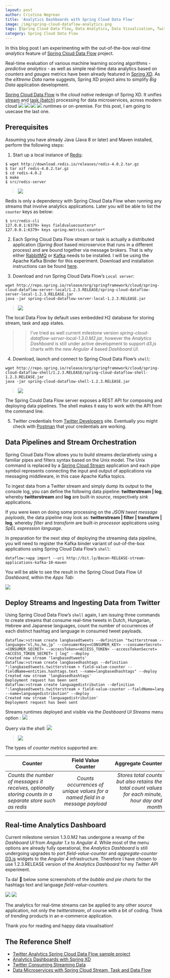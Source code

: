 ```yaml
---
layout: post
author: Cristina Negrean
title: 'Analytics Dashboards with Spring Cloud Data Flow'
image: /img/spring-cloud-dataflow-analytics.png
tags: [Spring Cloud Data Flow, Data Analytics, Data Visualisation, TwitterStream, Analytics Dashboards]
category: Spring Cloud Data Flow
---
```


In this blog post I am experimenting with the out-of-the-box *real-time analytics*
feature of [Spring Cloud Data Flow](http://cloud.spring.io/spring-cloud-dataflow/)
project.

Real-time evaluation of various machine learning scoring algorithms - *predictive
analytics* - as well as simple real-time data analytics based on *counters* and *gauges*
metrics have been already featured in [Spring XD](https://docs.spring.io/spring-xd/docs/current/reference/html/). As
the *eXtreme Data* name suggests, Spring XD project aims to simplify
*Big Data* application development.

[Spring Cloud Data Flow](http://cloud.spring.io/spring-cloud-dataflow/)
is the *cloud native* redesign of Spring XD. It unifies [stream](https://cloud.spring.io/spring-cloud-stream/) and [task (batch)](https://cloud.spring.io/spring-cloud-task/) processing for data microservices, across modern cloud <img class="thumb" src="{{site.baseurl }}/img/buildkite-64/cloudfoundry.png"/> <img class="thumb" src="{{site.baseurl }}/img/buildkite-64/hadoop.png"/> <img class="thumb" src="{{site.baseurl }}/img/buildkite-64/kubernetes.png"/> <img class="thumb" src="{{site.baseurl }}/img/buildkite-64/mesos.png"/> runtimes
or on-premise. For this post, I am going to usecase the last one.

## Prerequisites

Assuming you have already Java (Java 8 or later) and Maven installed, perform
the following steps:

1) Start up a local instance of [Redis](https://redis.io/):

```
$ wget http://download.redis.io/releases/redis-4.0.2.tar.gz
$ tar xzf redis-4.0.2.tar.gz
$ cd redis-4.0.2
$ make
$ src/redis-server
```
> <img class="img-responsive" src="{{ site.baseurl }}/img/site/blockquote-green-red.png"/>
Redis is only a dependency with Spring Cloud Data Flow when running any streams that involve analytics applications. Later you will be able to list the `counter` keys as below:
```
$ src/redis-cli
127.0.0.1:6379> keys fieldvaluecounters*
127.0.0.1:6379> keys spring.metrics.counter*
```

2) Each Spring Cloud Data Flow stream or task is actually a distributed application (*Spring Boot* based microservice that runs in a different process) and are bound together via message brokers.
That is why either [RabbitMQ](https://www.rabbitmq.com/) or [Kafka](https://kafka.apache.org/)
needs to be installed. I will be using the Apache Kafka Binder for this experiment. Download and installation instructions can be found [here](https://kafka.apache.org/quickstart).

3) Download and run Spring Cloud Data Flow’s `Local server`:

```
wget http://repo.spring.io/release/org/springframework/cloud/spring-cloud-dataflow-server-local/1.2.3.RELEASE/spring-cloud-dataflow-server-local-1.2.3.RELEASE.jar
java -jar spring-cloud-dataflow-server-local-1.2.3.RELEASE.jar
```
> <img class="img-responsive" src="{{ site.baseurl }}/img/site/blockquote-green-red.png"/>
The local Data Flow by default uses embedded H2 database for storing stream, task and app states.
>> I've tried as well current milestone version *spring-cloud-dataflow-server-local-1.3.0.M2.jar*,
however the *Analytics Dashboard* is still under active development to support *d3.js* charts with the new *Angular 4* based *Dashboard UI*.

4) Download, launch and connect to Spring Cloud Data Flow’s `shell`:

```
wget http://repo.spring.io/release/org/springframework/cloud/spring-cloud-dataflow-shell/1.2.3.RELEASE/spring-cloud-dataflow-shell-1.2.3.RELEASE.jar
java -jar spring-cloud-dataflow-shell-1.2.3.RELEASE.jar
```
> <img class="img-responsive" src="{{ site.baseurl }}/img/site/blockquote-green-red.png"/>
The Spring Could Data Flow server exposes a REST API for composing and deploying data pipelines. The shell makes it easy to work with the API from the command line.

5) Twitter credentials from [Twitter Developers](https://apps.twitter.com/) site.
Eventually you might check with [Postman](https://www.getpostman.com/) that your credentials are working.

## Data Pipelines and Stream Orchestration

Spring Cloud Data Flow allows you to build streams declaratively using a familiar pipes and filters syntax based on the Unix model. The Unix command is replaced by a [Spring Cloud Stream](https://cloud.spring.io/spring-cloud-stream/) application and each pipe symbol represents connecting the input and output of applications via messaging middleware, in this case Apache Kafka topics.

To ingest data from a Twitter stream and simply dump its output to the console log, you can define the following data pipeline:
**twitterstream | log**, whereby **twitterstream** and **log** are built-in *source*, respectively *sink* applications.

If you were keen on doing some processing on the *JSON tweet message payloads*, the data pipeline may look as:
**twitterstream | filter | transform | log**, whereby *filter* and *transform* are built-in *processor* applications using *SpEL expression language*.

In preparation for the next step of deploying the streaming data pipeline, you will need to register
the Kafka binder variant of out-of-the-box applications using Spring Cloud Data Flow’s `shell`:

```
dataflow:>app import --uri http://bit.ly/Bacon-RELEASE-stream-applications-kafka-10-maven
```
You will be able to see the result in the Spring Cloud Data Flow *UI Dashboard*,
within the *Apps Tab*:

<img class="img-responsive" src="{{ site.baseurl }}/img/posts/twitter-analytics/scs-built-in-apps.png"/>

## Deploy Streams and Ingesting Data from Twitter

Using Spring Cloud Data Flow’s `shell` again, I am issuing three commands to create streams that
consume real-time tweets in Dutch, Hungarian, Hebrew and Japanese languages, count the number of occurrences of each distinct hashtag and language in consumed tweet payloads.

```
dataflow:>stream create langbasedtweets --definition "twitterstream --language=‘nl,hu,he,jp’ --consumerKey=<CONSUMER_KEY> --consumerSecret=<CONSUMER_SECRET> --accessToken=<ACCESS_TOKEN> --accessTokenSecret=<ACCESS_TOKEN_SECRET> | log" --deploy
Created new stream 'langbasedtweets'
dataflow:>stream create langbasedhashtags --definition ":langbasedtweets.twitterstream > field-value-counter --fieldName=entities.hashtags.text --name=langbasedhashtags" --deploy
Created new stream 'langbasedhashtags'
Deployment request has been sent
dataflow:>stream create languagedistribution --definition ":langbasedtweets.twitterstream > field-value-counter --fieldName=lang --name=languagedistribution" --deploy
Created new stream 'languagedistribution'
Deployment request has been sent
```
Streams runtimes deployed and visible via the *Dashboard UI Streams* menu option :
<img class="img-responsive" src="{{ site.baseurl }}/img/posts/twitter-analytics/scdf-dashboard-streams.png"/>

Query via the *shell*:
<img class="img-responsive" src="{{ site.baseurl }}/img/posts/twitter-analytics/scdf-shell.png"/>

> <img class="img-responsive" src="{{ site.baseurl }}/img/site/blockquote-green-red.png"/>
The types of *counter metrics* supported are:

| Counter       | Field Value Counter | Aggregate Counter |
| ------------- |:-------------:| -----:|
| *Counts the number of messages it receives, optionally storing counts in a separate store such as redis* | *Counts occurrences of unique values for a named field in a message payload* | *Stores total counts but also retains the total count values for each minute, hour day and month* |

## Real-time Analytics Dashboard

Current milestone version 1.3.0.M2 has undergone a revamp of the *Dashboard UI* from *Angular 1.x* to
*Angular 4*. While most of the menu options are already fully operational, the *Analytics Dashboard* is
still undergoing upgrades to port *field-value-counter* and *aggregate-counter* [D3.js](https://d3js.org/) widgets to the *Angular 4* infrastructure. Therefore I have chosen to use 1.2.3.RELEASE
version of the *Analytics Dashboard* for my *Twitter API* experiment.

Ta da! 🎉 below some screenshots of the *bubble and pie charts* for the hashtags text and language *field-value-counters*.

<img class="img-responsive" src="{{ site.baseurl }}/img/posts/twitter-analytics/hashtags-bubble-chart.png"/>
<img class="img-responsive" src="{{ site.baseurl }}/img/posts/twitter-analytics/language-counter-pie-chart.png"/>

The analytics for real-time streams can be applied to any other *source* application, not only the *twitterstream*, of course with a bit of coding. Think of *trending* products in an e-commerce application.

Thank you for reading and happy data visualisation!

## The Reference Shelf
* [Twitter Analytics Spring Cloud Data Flow sample project](https://github.com/spring-cloud/spring-cloud-dataflow-samples/tree/master/analytics/twitter-analytics)
* [Analytics Dashboards with Spring XD](https://content.pivotal.io/blog/howto-spring-xd-for-real-time-analytics-with-twitter-example-code)
* [Twitter Consuming Streaming Data](https://developer.twitter.com/en/docs/tutorials/consuming-streaming-data)
* [Data Microservices with Spring Cloud Stream, Task and Data Flow](https://www.slideshare.net/makingx/data-microservices-with-spring-cloud-stream-task-and-data-flow-jsug-springday)
